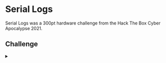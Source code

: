 <H1>Serial Logs</H1>
<p></p>
Serial Logs was a 300pt hardware challenge from the Hack The Box Cyber Apocalypse 2021.
<p></p>
<H2>Challenge</H2>
<details>
    <summary></summary>
<p></p>
We have gained physical access to the debugging interface of the Access Control System which is based on a Raspberry Pi-based IoT device. We believe that the log messages of this device contain valuable information of when our asset was abducted
<p></p>
Challenge File: <a href="https://drive.google.com/file/d/1giS3e-DocPk7CSowHBTQXapy_bYG2eHR/view?usp=sharing" rel="nofollow">Google Drive</a>
<p></p>
<details>
    <summary>Walkthrough</summary>
<p></p>

</details>
</details>